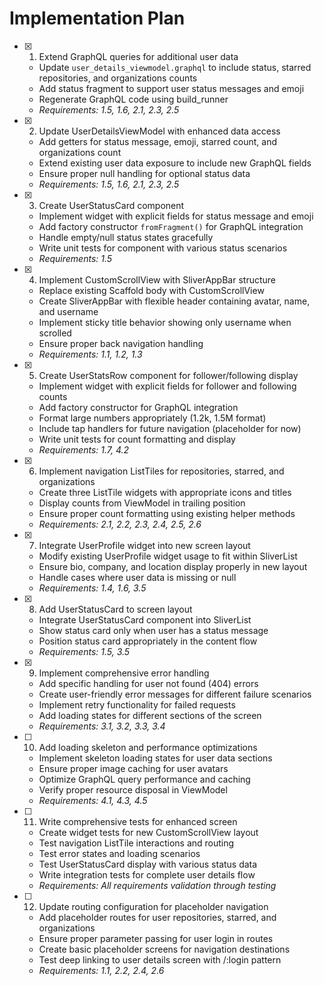 # Implementation Plan

- [x] 1. Extend GraphQL queries for additional user data
  - Update `user_details_viewmodel.graphql` to include status, starred repositories, and organizations counts
  - Add status fragment to support user status messages and emoji
  - Regenerate GraphQL code using build_runner
  - _Requirements: 1.5, 1.6, 2.1, 2.3, 2.5_

- [x] 2. Update UserDetailsViewModel with enhanced data access
  - Add getters for status message, emoji, starred count, and organizations count
  - Extend existing user data exposure to include new GraphQL fields
  - Ensure proper null handling for optional status data
  - _Requirements: 1.5, 1.6, 2.1, 2.3, 2.5_

- [x] 3. Create UserStatusCard component
  - Implement widget with explicit fields for status message and emoji
  - Add factory constructor `fromFragment()` for GraphQL integration
  - Handle empty/null status states gracefully
  - Write unit tests for component with various status scenarios
  - _Requirements: 1.5_

- [x] 4. Implement CustomScrollView with SliverAppBar structure
  - Replace existing Scaffold body with CustomScrollView
  - Create SliverAppBar with flexible header containing avatar, name, and username
  - Implement sticky title behavior showing only username when scrolled
  - Ensure proper back navigation handling
  - _Requirements: 1.1, 1.2, 1.3_

- [x] 5. Create UserStatsRow component for follower/following display
  - Implement widget with explicit fields for follower and following counts
  - Add factory constructor for GraphQL integration
  - Format large numbers appropriately (1.2k, 1.5M format)
  - Include tap handlers for future navigation (placeholder for now)
  - Write unit tests for count formatting and display
  - _Requirements: 1.7, 4.2_

- [x] 6. Implement navigation ListTiles for repositories, starred, and organizations
  - Create three ListTile widgets with appropriate icons and titles
  - Display counts from ViewModel in trailing position
  - Ensure proper count formatting using existing helper methods
  - _Requirements: 2.1, 2.2, 2.3, 2.4, 2.5, 2.6_

- [x] 7. Integrate UserProfile widget into new screen layout
  - Modify existing UserProfile widget usage to fit within SliverList
  - Ensure bio, company, and location display properly in new layout
  - Handle cases where user data is missing or null
  - _Requirements: 1.4, 1.6, 3.5_

- [x] 8. Add UserStatusCard to screen layout
  - Integrate UserStatusCard component into SliverList
  - Show status card only when user has a status message
  - Position status card appropriately in the content flow
  - _Requirements: 1.5, 3.5_

- [x] 9. Implement comprehensive error handling
  - Add specific handling for user not found (404) errors
  - Create user-friendly error messages for different failure scenarios
  - Implement retry functionality for failed requests
  - Add loading states for different sections of the screen
  - _Requirements: 3.1, 3.2, 3.3, 3.4_

- [ ] 10. Add loading skeleton and performance optimizations
  - Implement skeleton loading states for user data sections
  - Ensure proper image caching for user avatars
  - Optimize GraphQL query performance and caching
  - Verify proper resource disposal in ViewModel
  - _Requirements: 4.1, 4.3, 4.5_

- [ ] 11. Write comprehensive tests for enhanced screen
  - Create widget tests for new CustomScrollView layout
  - Test navigation ListTile interactions and routing
  - Test error states and loading scenarios
  - Test UserStatusCard display with various status data
  - Write integration tests for complete user details flow
  - _Requirements: All requirements validation through testing_

- [ ] 12. Update routing configuration for placeholder navigation
  - Add placeholder routes for user repositories, starred, and organizations
  - Ensure proper parameter passing for user login in routes
  - Create basic placeholder screens for navigation destinations
  - Test deep linking to user details screen with /:login pattern
  - _Requirements: 1.1, 2.2, 2.4, 2.6_